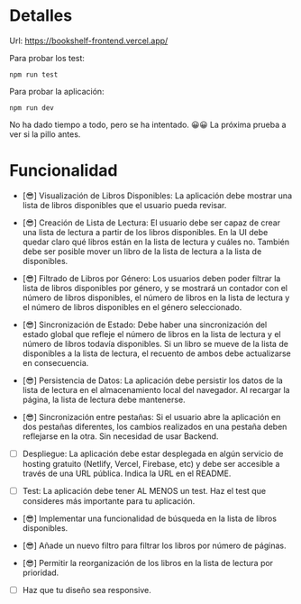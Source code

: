 # Detalles
Url: https://bookshelf-frontend.vercel.app/

Para probar los test:
```
npm run test
```
Para probar la aplicación:
```
npm run dev
```

No ha dado tiempo a todo, pero se ha intentado. 😀😀 La próxima prueba a ver si la pillo antes.
# Funcionalidad

- [😎] Visualización de Libros Disponibles: La aplicación debe mostrar una lista de libros disponibles que el usuario pueda revisar.

- [😎] Creación de Lista de Lectura: El usuario debe ser capaz de crear una lista de lectura a partir de los libros disponibles. En la UI debe quedar claro qué libros están en la lista de lectura y cuáles no. También debe ser posible mover un libro de la lista de lectura a la lista de disponibles.

- [😎] Filtrado de Libros por Género: Los usuarios deben poder filtrar la lista de libros disponibles por género, y se mostrará un contador con el número de libros disponibles, el número de libros en la lista de lectura y el número de libros disponibles en el género seleccionado.

- [😎] Sincronización de Estado: Debe haber una sincronización del estado global que refleje el número de libros en la lista de lectura y el número de libros todavía disponibles. Si un libro se mueve de la lista de disponibles a la lista de lectura, el recuento de ambos debe actualizarse en consecuencia.

- [😎] Persistencia de Datos: La aplicación debe persistir los datos de la lista de lectura en el almacenamiento local del navegador. Al recargar la página, la lista de lectura debe mantenerse.

- [😎] Sincronización entre pestañas: Si el usuario abre la aplicación en dos pestañas diferentes, los cambios realizados en una pestaña deben reflejarse en la otra. Sin necesidad de usar Backend.

- [ ] Despliegue: La aplicación debe estar desplegada en algún servicio de hosting gratuito (Netlify, Vercel, Firebase, etc) y debe ser accesible a través de una URL pública. Indica la URL en el README.

- [ ] Test: La aplicación debe tener AL MENOS un test. Haz el test que consideres más importante para tu aplicación.

- [😎] Implementar una funcionalidad de búsqueda en la lista de libros disponibles.

- [😎] Añade un nuevo filtro para filtrar los libros por número de páginas.

- [😎] Permitir la reorganización de los libros en la lista de lectura por prioridad.

- [ ] Haz que tu diseño sea responsive.